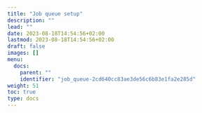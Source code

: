 ```yaml
---
title: "Job queue setup"
description: ""
lead: ""
date: 2023-08-18T14:54:56+02:00
lastmod: 2023-08-18T14:54:56+02:00
draft: false
images: []
menu:
  docs:
    parent: ""
    identifier: "job_queue-2cd640cc83ae3de56c6b83e1fa2e285d"
weight: 51
toc: true
type: docs
---
```

